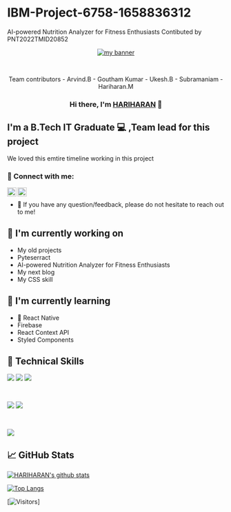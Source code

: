 # IBM-Project-6758-1658836312
AI-powered Nutrition Analyzer for Fitness Enthusiasts
Contibuted by PNT2022TMID20852

<p align="center">
  <a href="https://github.com/Hariharan001-eng" target="_blank" rel="noreferrer"><img src="https://tgdaily.com/wp-content/uploads/2019/05/ibm_logo-300x143.jpg" alt="my banner"></a>
</p>
<br>
<p align ="center">
  Team contributors - Arvind.B
                    - Goutham Kumar
                    - Ukesh.B
                    - Subramaniam
                    - Hariharan.M
<h3 align="center">
Hi there, I'm <a href="https://devpost.com/Hariharan001" target="_blank" rel="noreferrer">HARIHARAN</a> 👋
</h3>

<h2>
I'm a B.Tech IT Graduate 💻 ,Team lead for this project 
</h2> 

We loved this emtire timeline working in this project

### 🤝 Connect with me:

<a href="https://www.linkedin.com/in/hariharan-m-6503a31b0/"><img align="left" src="https://raw.githubusercontent.com/yushi1007/yushi1007/main/images/linkedin.svg" alt="Yu Shi | LinkedIn" width="21px"/></a>
<a href="https://instagram.com/hariharantheinnovator"><img align="left" src="https://raw.githubusercontent.com/yushi1007/yushi1007/main/images/instagram.svg" alt="Yu Shi | Instagram" width="21px"/></a>
</br>
- 💬 If you have any question/feedback, please do not hesitate to reach out to me!

## 🔭 I'm currently working on

- My old projects
- Pyteserract 
- AI-powered Nutrition Analyzer for Fitness Enthusiasts
- My next blog
- My CSS skill

## 🌱 I'm currently learning

- 📱 React Native
- Firebase
- React Context API
- Styled Components  

## 💼 Technical Skills

![](https://img.shields.io/badge/Code-React-informational?style=flat&logo=react&color=61DAFB)
![](https://img.shields.io/badge/Code-JavaScript-informational?style=flat&logo=JavaScript&color=F7DF1E)
![](https://img.shields.io/badge/Code-HTML5-informational?style=flat&logo=HTML5&color=E34F26)

</br>

![](https://img.shields.io/badge/Style-CSS3-informational?style=flat&logo=CSS3&color=1572B6)
![](https://img.shields.io/badge/Style-styled--components-informational?style=flat&logo=styled-components&color=DB7093)


</br>

![](https://img.shields.io/badge/Tools-GitHub-informational?style=flat&logo=GitHub&color=181717)


## 📈 GitHub Stats 

[![HARIHARAN's github stats](https://github-readme-stats.vercel.app/api?username=Hariharan001-eng)](https://github.com/Hariharan001-eng)

[![Top Langs](https://github-readme-stats.vercel.app/api/top-langs/?username=Hariharan001-eng&layout=compact)](https://github.com/Hariharan001-eng)

[![Visitors](https://visitor-badge.glitch.me/badge?page_id=Hariharan001-eng.Hariharan001-eng)]

